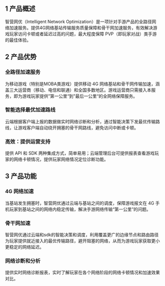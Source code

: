 ## 1 产品概述
智营网优（Intelligent Network Optimization）是一项针对手游产品的全路径网络加速服务。提供4G网络基站传输服务质量保障和骨干网加速服务，有效解决游戏玩家访问卡顿或者延迟过高的问题，最大程度保障 PVP（即玩家对战）类手游的最佳体验。

## 2 产品优势
### 全路径加速服务
为移动游戏（特别是MOBA类游戏）提供移动 4G 网络基站和骨干网传输加速，涵盖三大运营商（移动、电信和联通）和全国多数地区。游戏运营商只需接入本服务，即为游戏玩家提供”第一公里“到”最后一公里“的全网络保障服务。

### 智能选择最优加速路线
云端根据客户端上报的数据做实时网络诊断和分析，通过智能决策下发最优传输路线，让游戏客户端自动绕开拥塞的骨干网路线，避免访问中断或卡顿。

### 高效：提供运营支持 
提供 API 和 SDK 两种集成方式，简单易用；云端管理后台可提供报表查看游戏玩家的网络卡顿情况，提供玩家网络情况定位诊断功能。

## 3 产品功能
### 4G 网络加速
当基站发生拥塞时，智营网优通过云端与基站之间的调度，保障游戏报文在 4G 手机玩家到基站之间的网络内稳定传输，解决手游网络传输“第一公里”的问题。

### 骨干网加速
智营网优通过云端和sdk的智能决策和调度，利用覆盖更广的边缘节点和路由路径为玩家提供就近接入的最优传输路径，避开阻塞的网络，从而为游戏玩家获取更小更稳定的网络延迟。


### 网络诊断和分析
提供实时网络诊断报表，实时了解玩家在各个网络阶段的网络卡顿情况和加速效果对比。